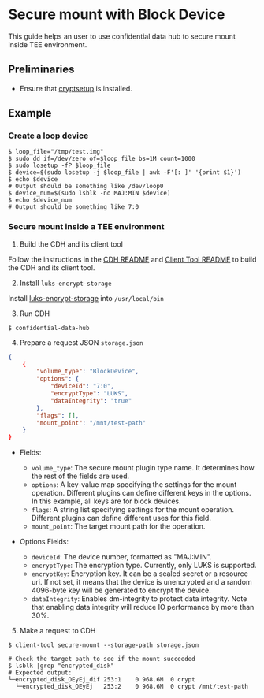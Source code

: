# Secure mount with Block Device

This guide helps an user to use confidential data hub to secure mount inside TEE environment.

## Preliminaries

- Ensure that [cryptsetup](https://gitlab.com/cryptsetup/cryptsetup/) is installed.

## Example

### Create a loop device

```shell
$ loop_file="/tmp/test.img"
$ sudo dd if=/dev/zero of=$loop_file bs=1M count=1000
$ sudo losetup -fP $loop_file
$ device=$(sudo losetup -j $loop_file | awk -F'[: ]' '{print $1}')
$ echo $device
# Output should be something like /dev/loop0
$ device_num=$(sudo lsblk -no MAJ:MIN $device)
$ echo $device_num
# Output should be something like 7:0
```

### Secure mount inside a TEE environment

1. Build the CDH and its client tool

Follow the instructions in the [CDH README](../../README.md#confidential-data-hub) and [Client Tool README](../../README.md#client-tool) to build the CDH and its client tool.

2. Install `luks-encrypt-storage`

Install [luks-encrypt-storage](../../storage/scripts/luks-encrypt-storage) into `/usr/local/bin`

3. Run CDH
```shell
$ confidential-data-hub
```

4. Prepare a request JSON `storage.json`
```json
{
    {
        "volume_type": "BlockDevice",
        "options": {
            "deviceId": "7:0",
            "encryptType": "LUKS",
            "dataIntegrity": "true"
        },
        "flags": [],
        "mount_point": "/mnt/test-path"
    }
}

```
- Fields:
    - `volume_type`: The secure mount plugin type name. It determines how the rest of the fields are used.
    - `options`: A key-value map specifying the settings for the mount operation. Different plugins can define different keys in the options. In this example, all keys are for block devices.
    - `flags`: A string list specifying settings for the mount operation. Different plugins can define different uses for this field.
    - `mount_point`: The target mount path for the operation.

- Options Fields:
    - `deviceId`: The device number, formatted as "MAJ:MIN".
    - `encryptType`: The encryption type. Currently, only LUKS is supported.
    - `encryptKey`: Encryption key. It can be a sealed secret or a resource uri. If not set, it means that the device is unencrypted and a random 4096-byte key will be generated to encrypt the device.
    - `dataIntegrity`: Enables dm-integrity to protect data integrity. Note that enabling data integrity will reduce IO performance by more than 30%.

5. Make a request to CDH
```shell
$ client-tool secure-mount --storage-path storage.json

# Check the target path to see if the mount succeeded
$ lsblk |grep "encrypted_disk"
# Expected output:
└─encrypted_disk_OEyEj_dif 253:1    0 968.6M  0 crypt
  └─encrypted_disk_OEyEj   253:2    0 968.6M  0 crypt /mnt/test-path
```